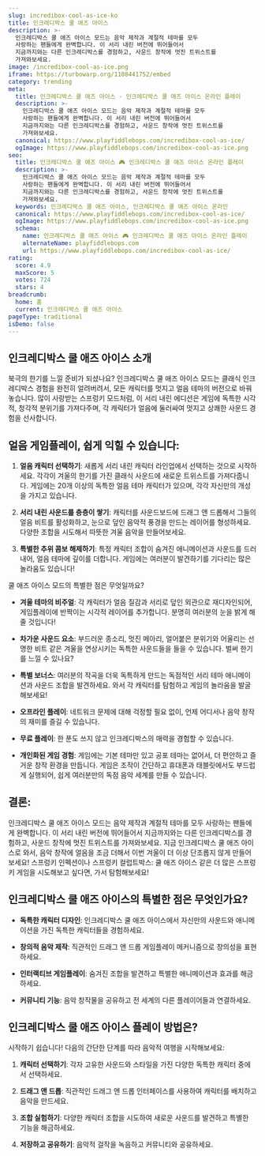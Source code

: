 ```yaml
---
slug: incredibox-cool-as-ice-ko
title: 인크레디박스 쿨 애즈 아이스
description: >-
  인크레디박스 쿨 애즈 아이스 모드는 음악 제작과 계절적 테마를 모두 
  사랑하는 팬들에게 완벽합니다. 이 서리 내린 버전에 뛰어들어서 
  지금까지와는 다른 인크레디박스를 경험하고, 사운드 창작에 멋진 트위스트를 
  가져와보세요.
image: /incredibox-cool-as-ice.png
iframe: https://turbowarp.org/1108441752/embed
category: trending
meta:
  title: 인크레디박스 쿨 애즈 아이스 - 인크레디박스 쿨 애즈 아이스 온라인 플레이
  description: >-
    인크레디박스 쿨 애즈 아이스 모드는 음악 제작과 계절적 테마를 모두 
    사랑하는 팬들에게 완벽합니다. 이 서리 내린 버전에 뛰어들어서 
    지금까지와는 다른 인크레디박스를 경험하고, 사운드 창작에 멋진 트위스트를 
    가져와보세요.
  canonical: https://www.playfiddlebops.com/incredibox-cool-as-ice/
  ogImage: https://www.playfiddlebops.com/incredibox-cool-as-ice.png
seo:
  title: 인크레디박스 쿨 애즈 아이스 🎮 인크레디박스 쿨 애즈 아이스 온라인 플레이
  description: >-
    인크레디박스 쿨 애즈 아이스 모드는 음악 제작과 계절적 테마를 모두 
    사랑하는 팬들에게 완벽합니다. 이 서리 내린 버전에 뛰어들어서 
    지금까지와는 다른 인크레디박스를 경험하고, 사운드 창작에 멋진 트위스트를 
    가져와보세요.
  keywords: 인크레디박스 쿨 애즈 아이스, 인크레디박스 쿨 애즈 아이스 온라인
  canonical: https://www.playfiddlebops.com/incredibox-cool-as-ice/
  ogImage: https://www.playfiddlebops.com/incredibox-cool-as-ice.png
  schema:
    name: 인크레디박스 쿨 애즈 아이스 🎮 인크레디박스 쿨 애즈 아이스 온라인 플레이
    alternateName: playfiddlebops.com
    url: https://www.playfiddlebops.com/incredibox-cool-as-ice/
rating:
  score: 4.9
  maxScore: 5
  votes: 724
  stars: 4
breadcrumb:
  home: 홈
  current: 인크레디박스 쿨 애즈 아이스
pageType: traditional
isDemo: false
---
```


## 인크레디박스 쿨 애즈 아이스 소개

북극의 한기를 느낄 준비가 되셨나요? 인크레디박스 쿨 애즈 아이스 모드는 클래식 인크레디박스 경험을 완전히 얼려버려서, 모든 캐릭터를 멋지고 얼음 테마의 버전으로 바꿔놓습니다. 많이 사랑받는 스프렁키 모드처럼, 이 서리 내린 에디션은 게임에 독특한 시각적, 청각적 분위기를 가져다주며, 각 캐릭터가 얼음에 둘러싸여 멋지고 상쾌한 사운드 경험을 선사합니다.

## 얼음 게임플레이, 쉽게 익힐 수 있습니다:

1. **얼음 캐릭터 선택하기**: 새롭게 서리 내린 캐릭터 라인업에서 선택하는 것으로 시작하세요. 각각이 겨울의 한기를 가진 클래식 사운드에 새로운 트위스트를 가져다줍니다. 게임에는 20개 이상의 독특한 얼음 테마 캐릭터가 있으며, 각각 자신만의 개성을 가지고 있습니다.

2. **서리 내린 사운드를 층층이 쌓기**: 캐릭터를 사운드보드에 드래그 앤 드롭해서 그들의 얼음 비트를 활성화하고, 눈으로 덮인 음악적 풍경을 만드는 레이어를 형성하세요. 다양한 조합을 시도해서 따뜻한 겨울 음악을 만들어보세요.

3. **특별한 추위 콤보 해제하기**: 특정 캐릭터 조합이 숨겨진 애니메이션과 사운드를 드러내어, 얼음 테마에 깊이를 더합니다. 게임에는 여러분이 발견하기를 기다리는 많은 놀라움도 있습니다!

쿨 애즈 아이스 모드의 특별한 점은 무엇일까요?

- **겨울 테마의 비주얼**: 각 캐릭터가 얼음 질감과 서리로 덮인 외관으로 재디자인되어, 게임플레이에 반짝이는 시각적 레이어를 추가합니다. 분명히 여러분의 눈을 밝게 해줄 것입니다!

- **차가운 사운드 요소**: 부드러운 종소리, 멋진 메아리, 얼어붙은 분위기와 어울리는 선명한 비트 같은 겨울을 연상시키는 독특한 사운드들을 들을 수 있습니다. 벌써 한기를 느낄 수 있나요?

- **특별 보너스**: 여러분의 작곡을 더욱 독특하게 만드는 독점적인 서리 테마 애니메이션과 사운드 조합을 발견하세요. 와서 각 캐릭터를 탐험하고 게임의 놀라움을 발굴해보세요!

- **오프라인 플레이**: 네트워크 문제에 대해 걱정할 필요 없이, 언제 어디서나 음악 창작의 재미를 즐길 수 있습니다.

- **무료 플레이**: 한 푼도 쓰지 않고 인크레디박스의 매력을 경험할 수 있습니다.

- **개인화된 게임 경험**: 게임에는 기본 테마만 있고 공포 테마는 없어서, 더 편안하고 즐거운 창작 환경을 만듭니다. 게임은 조작이 간단하고 휴대폰과 태블릿에서도 부드럽게 실행되어, 쉽게 여러분만의 독점 음악 세계를 만들 수 있습니다.

## 결론:

인크레디박스 쿨 애즈 아이스 모드는 음악 제작과 계절적 테마를 모두 사랑하는 팬들에게 완벽합니다. 이 서리 내린 버전에 뛰어들어서 지금까지와는 다른 인크레디박스를 경험하고, 사운드 창작에 멋진 트위스트를 가져와보세요. 지금 인크레디박스 쿨 애즈 아이스로 와서, 음악 창작에 얼음을 조금 더해서 이번 겨울이 더 이상 단조롭지 않게 만들어보세요! 스프렁키 인펙션이나 스프렁키 컬럽트박스: 쿨 애즈 아이스 같은 더 많은 스프렁키 게임을 시도해보고 싶다면, 가서 탐험해보세요!

## 인크레디박스 쿨 애즈 아이스의 특별한 점은 무엇인가요?

- **독특한 캐릭터 디자인**: 인크레디박스 쿨 애즈 아이스에서 자신만의 사운드와 애니메이션을 가진 독특한 캐릭터들을 경험하세요.

- **창의적 음악 제작**: 직관적인 드래그 앤 드롭 게임플레이 메커니즘으로 창의성을 표현하세요.

- **인터랙티브 게임플레이**: 숨겨진 조합을 발견하고 특별한 애니메이션과 효과를 해금하세요.

- **커뮤니티 기능**: 음악 창작물을 공유하고 전 세계의 다른 플레이어들과 연결하세요.

## 인크레디박스 쿨 애즈 아이스 플레이 방법은?

시작하기 쉽습니다! 다음의 간단한 단계를 따라 음악적 여행을 시작해보세요:

1. **캐릭터 선택하기**: 각자 고유한 사운드와 스타일을 가진 다양한 독특한 캐릭터 중에서 선택하세요.

2. **드래그 앤 드롭**: 직관적인 드래그 앤 드롭 인터페이스를 사용하여 캐릭터를 배치하고 음악을 만드세요.

3. **조합 실험하기**: 다양한 캐릭터 조합을 시도하여 새로운 사운드를 발견하고 특별한 기능을 해금하세요.

4. **저장하고 공유하기**: 음악적 걸작을 녹음하고 커뮤니티와 공유하세요.